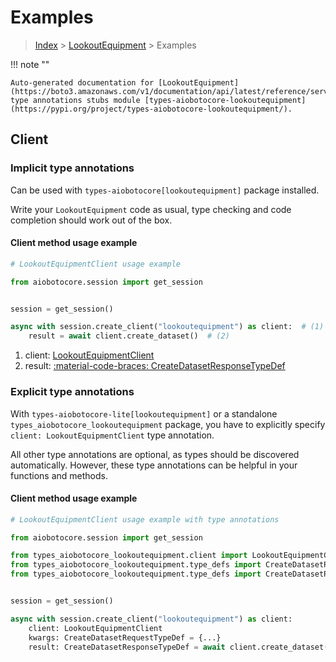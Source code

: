 # Examples

> [Index](../README.md) > [LookoutEquipment](./README.md) > Examples

!!! note ""

    Auto-generated documentation for [LookoutEquipment](https://boto3.amazonaws.com/v1/documentation/api/latest/reference/services/lookoutequipment.html#lookoutequipment)
    type annotations stubs module [types-aiobotocore-lookoutequipment](https://pypi.org/project/types-aiobotocore-lookoutequipment/).

## Client

### Implicit type annotations

Can be used with `types-aiobotocore[lookoutequipment]` package installed.

Write your `LookoutEquipment` code as usual,
type checking and code completion should work out of the box.



#### Client method usage example

```python
# LookoutEquipmentClient usage example

from aiobotocore.session import get_session


session = get_session()

async with session.create_client("lookoutequipment") as client:  # (1)
    result = await client.create_dataset()  # (2)
```

1. client: [LookoutEquipmentClient](./client.md)
2. result: [:material-code-braces: CreateDatasetResponseTypeDef](./type_defs.md#createdatasetresponsetypedef)






### Explicit type annotations

With `types-aiobotocore-lite[lookoutequipment]`
or a standalone `types_aiobotocore_lookoutequipment` package, you have to explicitly specify
`client: LookoutEquipmentClient` type annotation.

All other type annotations are optional, as types should be discovered automatically.
However, these type annotations can be helpful in your functions and methods.


#### Client method usage example

```python
# LookoutEquipmentClient usage example with type annotations

from aiobotocore.session import get_session

from types_aiobotocore_lookoutequipment.client import LookoutEquipmentClient
from types_aiobotocore_lookoutequipment.type_defs import CreateDatasetResponseTypeDef
from types_aiobotocore_lookoutequipment.type_defs import CreateDatasetRequestTypeDef


session = get_session()

async with session.create_client("lookoutequipment") as client:
    client: LookoutEquipmentClient
    kwargs: CreateDatasetRequestTypeDef = {...}
    result: CreateDatasetResponseTypeDef = await client.create_dataset(**kwargs)
```




